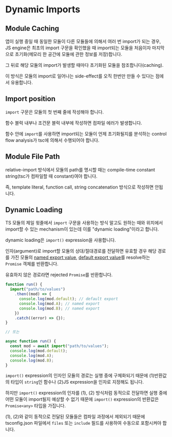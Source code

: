 # Dynamic Imports

## Module Caching

앱이 실행 중일 때 동일한 모듈이 다른 모듈들에 의해서 여러 번 import가 되는 경우, JS engine은 최초의 import 구문을 확인했을 때 import되는 모듈을 처음이자 마지막으로 초기화(메모리 한 공간에 모듈에 관한 정보를 저장)합니다.

그 뒤로 해당 모듈의 import가 발생할 때마다 초기화된 모듈을 참조합니다(caching).

이 방식은 모듈의 import로 일어나는 side-effect를 오직 한번만 만들 수 있다는 점에서 유용합니다.

## Import position

`import` 구문은 모듈의 첫 번째 줄에 작성해야 합니다.

함수 블럭 내부나 조건문 블럭 내부에 작성하면 컴파일 에러가 발생합니다.

함수 안에 `import`를 사용하면 import되는 모듈이 언제 초기화될지를 분석하는 control flow analysis가 tsc에 의해서 수행되어야 합니다.

## Module File Path

relative-import 방식에서 모듈의 path를 명시할 때는 compile-time constant string(tsc가 컴파일할 때 constant)여야 합니다.

즉, template literal, function call, string concatenation 방식으로 작성하면 안됩니다.

## Dynamic Loading

TS 모듈의 제일 윗줄에서 `import` 구문을 사용하는 방식 말고도 원하는 때와 위치에서 import할 수 있는 mechanism이 있는데 이를 "dynamic loading"이라고 합니다.

dynamic loading은 `import()` expression을 사용합니다.

인자(argument)로 import할 모듈의 상대/절대경로를 전달하면 유효할 경우 해당 경로를 가진 모듈의 [named export value](./module_standard.md#named-exports), [default export value](./module_standard.md#default-export)를 resolve하는 `Promise` 객체를 반환합니다.

유효하지 않은 경로라면 rejected `Promise`를 반환합니다.

```ts
function run() {
  import("path/to/values")
    .then((mod) => {
      console.log(mod.default); // default export
      console.log(mod.A); // named export
      console.log(mod.B); // named export
    })
    .catch((error) => {});
}

// 또는

async function run() {
  const mod = await import("path/to/values");
  console.log(mod.default);
  console.log(mod.A);
  console.log(mod.B);
}
```

`import()` expression의 인자인 모듈의 경로는 실행 중에 구체화되기 때문에 (1)반환값의 타입이 `string`인 함수나 (2)JS expression을 인자로 지정해도 됩니다.

하지만 `import()` expression의 인자를 (1), (2) 방식처럼 동적으로 전달하면 실행 중에 어떤 모듈이 import될지 예상할 수 없기 때문에 `import()` expression의 반환값은 `Promise<any>` 타입을 가집니다.

(1), (2)와 같이 동적으로 전달된 모듈들은 컴파일 과정에서 제외되기 때문에 tsconfig.json 파일에서 `files` 또는 `include` 필드를 사용하여 수동으로 포함시켜야 합니다.
